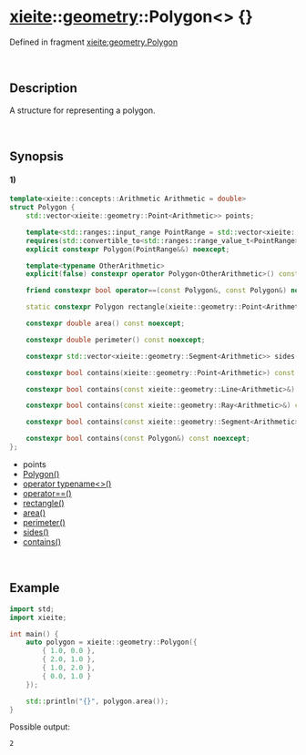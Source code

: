 # [xieite](../../xieite.md)\:\:[geometry](../../geometry.md)\:\:Polygon\<\> \{\}
Defined in fragment [xieite:geometry.Polygon](../../../src/geometry/polygon.cpp)

&nbsp;

## Description
A structure for representing a polygon.

&nbsp;

## Synopsis
#### 1)
```cpp
template<xieite::concepts::Arithmetic Arithmetic = double>
struct Polygon {
    std::vector<xieite::geometry::Point<Arithmetic>> points;

    template<std::ranges::input_range PointRange = std::vector<xieite::geometry::Point<Arithmetic>>>
    requires(std::convertible_to<std::ranges::range_value_t<PointRange>, xieite::geometry::Point<Arithmetic>>)
    explicit constexpr Polygon(PointRange&&) noexcept;

    template<typename OtherArithmetic>
    explicit(false) constexpr operator Polygon<OtherArithmetic>() const noexcept;

    friend constexpr bool operator==(const Polygon&, const Polygon&) noexcept;

    static constexpr Polygon rectangle(xieite::geometry::Point<Arithmetic>, xieite::geometry::Point<Arithmetic>) noexcept;

    constexpr double area() const noexcept;

    constexpr double perimeter() const noexcept;

    constexpr std::vector<xieite::geometry::Segment<Arithmetic>> sides() const noexcept;

    constexpr bool contains(xieite::geometry::Point<Arithmetic>) const noexcept;

    constexpr bool contains(const xieite::geometry::Line<Arithmetic>&) const noexcept;

    constexpr bool contains(const xieite::geometry::Ray<Arithmetic>&) const noexcept;

    constexpr bool contains(const xieite::geometry::Segment<Arithmetic>&) const noexcept;

    constexpr bool contains(const Polygon&) const noexcept;
};
```
- points
- [Polygon\(\)](./structures/polygon/1/operators/constructor.md)
- [operator typename\<\>\(\)](./structures/polygon/1/operators/cast.md)
- [operator==\(\)](./structures/polygon/1/operators/equal.md)
- [rectangle\(\)](./structures/polygon/1/rectangle.md)
- [area\(\)](./structures/polygon/1/area.md)
- [perimeter\(\)](./structures/polygon/1/perimeter.md)
- [sides\(\)](./structures/polygon/1/sides.md)
- [contains\(\)](./structures/polygon/1/contains.md)

&nbsp;

## Example
```cpp
import std;
import xieite;

int main() {
    auto polygon = xieite::geometry::Polygon({
        { 1.0, 0.0 },
        { 2.0, 1.0 },
        { 1.0, 2.0 },
        { 0.0, 1.0 }
    });

    std::println("{}", polygon.area());
}
```
Possible output:
```
2
```
